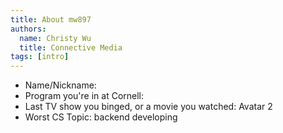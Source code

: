 ```yaml
---
title: About mw897
authors:
  name: Christy Wu
  title: Connective Media
tags: [intro]
---
```


- Name/Nickname:
- Program you're in at Cornell:
- Last TV show you binged, or a movie you watched: Avatar 2
- Worst CS Topic: backend developing
